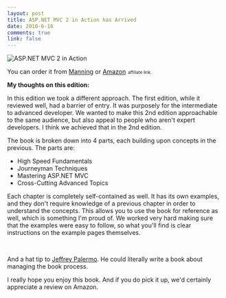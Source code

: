 ```yaml
--- 
layout: post
title: ASP.NET MVC 2 in Action has Arrived
date: 2010-6-16
comments: true
link: false
---
```

<p><img alt="ASP.NET MVC 2 in Action" src="http://flux88.s3.amazonaws.com/images/aspnetmvc2inaction.jpg" /></p>
<p>You can order it from <a href="http://manning.com/palermo2/">Manning</a> or <a href="http://www.amazon.com/gp/product/193518279X?ie=UTF8&tag=flux88com-20&linkCode=as2&camp=1789&creative=390957&creativeASIN=193518279X">Amazon</a><img src="http://www.assoc-amazon.com/e/ir?t=flux88com-20&l=as2&o=1&a=193518279X" width="1" height="1" border="0" alt="" style="border:none !important; margin:0px !important;" /> <span style="font-size:.7em">affiliate link</a>.</p>
<p><strong>My thoughts on this edition:</strong></p>
<p>In this edition we took a different approach.  The first edition, while it reviewed well, had a barrier of entry.  It was purposely for the intermediate to advanced developer.  We wanted to make this 2nd edition approachable to the same audience, but also appeal to people who aren't expert developers.  I think we achieved that in the 2nd edition.</p>
<p>The book is broken down into 4 parts, each building upon concepts in the previous.  The parts are:</p>
<ul>
<li>High Speed Fundamentals</li>
<li>Journeyman Techniques</li>
<li>Mastering ASP.NET MVC</li>
<li>Cross-Cutting Advanced Topics</li>
</ul>
<p>Each chapter is completely self-contained as well.  It has its own examples, and they don't require knowledge of a previous chapter in order to understand the concepts.  This allows you to use the book for reference as well, which is something I'm proud of.  We worked very hard making sure that the examples were easy to follow, so what you'll find is clear instructions on the example pages themselves.</p>
<p>&nbsp;</p>
<p>And a hat tip to <a target="_blank" href="http://jeffreypalermo.com">Jeffrey Palermo</a>.  He could literally write a book about managing the book process.</p>
<p>I really hope you enjoy this book.  And if you do pick it up, we'd certainly appreciate a review on Amazon.</p>
